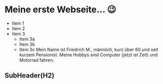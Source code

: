 # Meine erste Webseite... 😉

* Item 1
* Item 2
* Item 3
  * Item 3a
  * Item 3b
  * Item 3c
Mein Name ist Friedrich M., männlich, kurz über 60 und seit kurzem Pensionist.
Meine Hobbys sind Computer (jetzt ist Zeit) und Motorrad fahren.
## SubHeader(H2)

